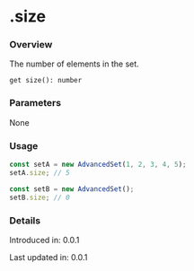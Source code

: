 # .size

### Overview

The number of elements in the set.

`get size(): number`

### Parameters

None

### Usage

```js
const setA = new AdvancedSet(1, 2, 3, 4, 5);
setA.size; // 5

const setB = new AdvancedSet();
setB.size; // 0
```

### Details

Introduced in: 0.0.1

Last updated in: 0.0.1
